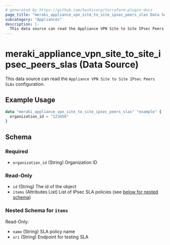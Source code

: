 ```yaml
---
# generated by https://github.com/hashicorp/terraform-plugin-docs
page_title: "meraki_appliance_vpn_site_to_site_ipsec_peers_slas Data Source - terraform-provider-meraki"
subcategory: "Appliances"
description: |-
  This data source can read the Appliance VPN Site to Site IPsec Peers SLAs configuration.
---
```


# meraki_appliance_vpn_site_to_site_ipsec_peers_slas (Data Source)

This data source can read the `Appliance VPN Site to Site IPsec Peers SLAs` configuration.

## Example Usage

```terraform
data "meraki_appliance_vpn_site_to_site_ipsec_peers_slas" "example" {
  organization_id = "123456"
}
```

<!-- schema generated by tfplugindocs -->
## Schema

### Required

- `organization_id` (String) Organization ID

### Read-Only

- `id` (String) The id of the object
- `items` (Attributes List) List of IPsec SLA policies (see [below for nested schema](#nestedatt--items))

<a id="nestedatt--items"></a>
### Nested Schema for `items`

Read-Only:

- `name` (String) SLA policy name
- `uri` (String) Endpoint for testing SLA
